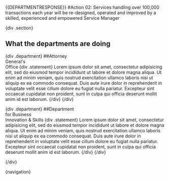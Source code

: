 {{DEPARTMENTRESPONSE}}
#Action 02: Services handling over 100,000 transactions each year will be re-designed, operated and improved by a skilled, experienced and empowered Service Manager

{div .section}
<h2>What the departments are doing</h2>

{div .department}
##Attorney <br> General's <br> Office
{div .statement}
Lorem ipsum dolor sit amet, consectetur adipisicing elit, sed do eiusmod tempor incididunt ut labore et dolore magna aliqua. Ut enim ad minim veniam, quis nostrud exercitation ullamco laboris nisi ut aliquip ex ea commodo consequat. Duis aute irure dolor in reprehenderit in voluptate velit esse cillum dolore eu fugiat nulla pariatur. Excepteur sint occaecat cupidatat non proident, sunt in culpa qui officia deserunt mollit anim id est laborum.
{/div}
{/div}

{div .department}
##Department <br>for Business<br>Innovation & Skills
{div .statement}
Lorem ipsum dolor sit amet, consectetur adipisicing elit, sed do eiusmod tempor incididunt ut labore et dolore magna aliqua. Ut enim ad minim veniam, quis nostrud exercitation ullamco laboris nisi ut aliquip ex ea commodo consequat. Duis aute irure dolor in reprehenderit in voluptate velit esse cillum dolore eu fugiat nulla pariatur. Excepteur sint occaecat cupidatat non proident, sunt in culpa qui officia deserunt mollit anim id est laborum.
{/div}
{/div}

{/div}


{navigation}
